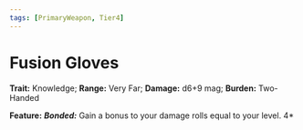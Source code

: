 ```yaml
---
tags: [PrimaryWeapon, Tier4]
---
```

# Fusion Gloves

**Trait:** Knowledge; **Range:** Very Far; **Damage:** d6+9 mag; **Burden:** Two-Handed

**Feature:** ***Bonded:*** Gain a bonus to your damage rolls equal to your level.
 4*
